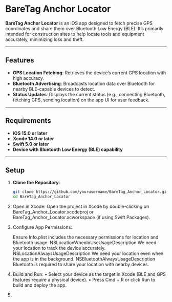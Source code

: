 # BareTag Anchor Locator

**BareTag Anchor Locator** is an iOS app designed to fetch precise GPS coordinates and share them over Bluetooth Low Energy (BLE). It’s primarily intended for construction sites to help locate tools and equipment accurately, minimizing loss and theft.

---

## Features

- **GPS Location Fetching**: Retrieves the device’s current GPS location with high accuracy.
- **Bluetooth Advertising**: Broadcasts location data over Bluetooth for nearby BLE-capable devices to detect.
- **Status Updates**: Displays the current status (e.g., connecting Bluetooth, fetching GPS, sending location) on the app UI for user feedback.

---

## Requirements

- **iOS 15.0 or later**
- **Xcode 14.0 or later**
- **Swift 5.0 or later**
- **Device with Bluetooth Low Energy (BLE) capability**

---

## Setup

1. **Clone the Repository**:
   ```bash
   git clone https://github.com/yourusername/BareTag_Anchor_Locator.git
   cd BareTag_Anchor_Locator

2. Open in Xcode: 
	Open the project in Xcode by double-clicking on BareTag_Anchor_Locator.xcodeproj or BareTag_Anchor_Locator.xcworkspace (if using Swift Packages).
3. Configure App Permissions:
   
   Ensure Info.plist includes the necessary permissions for location and Bluetooth usage.
   <key>NSLocationWhenInUseUsageDescription</key>
   <string>We need your location to track the device accurately.</string>
   <key>NSLocationAlwaysUsageDescription</key>
   <string>We need your location even when the app is in the background.</string>
   <key>NSBluetoothAlwaysUsageDescription</key>
   <string>Bluetooth is required to share your location with nearby devices.</string>
4. Build and Run:
  •	Select your device as the target in Xcode (BLE and GPS features require a physical device).
	•	Press Cmd + R or click Run to build and deploy the app.
5. 
